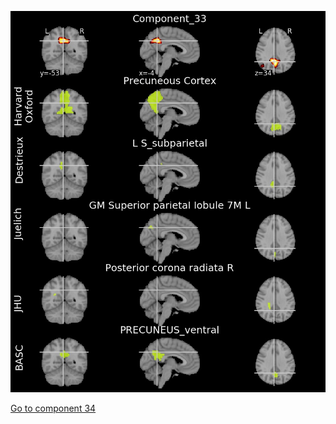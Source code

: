 ![33](preliminary/33.jpg "Component 33")

[Go to component 34](https://parietal-inria.github.io/MODL_atlas/128/34 "Component 34")

